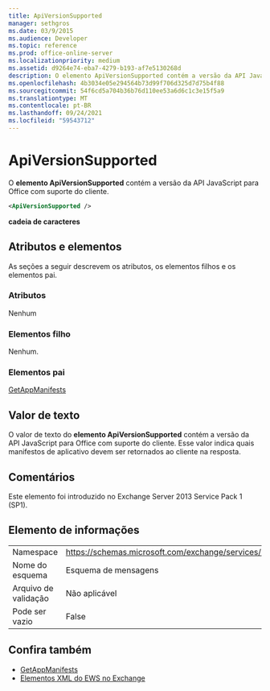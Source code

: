 ```yaml
---
title: ApiVersionSupported
manager: sethgros
ms.date: 03/9/2015
ms.audience: Developer
ms.topic: reference
ms.prod: office-online-server
ms.localizationpriority: medium
ms.assetid: d9264e74-eba7-4279-b193-af7e5130268d
description: O elemento ApiVersionSupported contém a versão da API JavaScript para Office com suporte do cliente.
ms.openlocfilehash: 4b3034e05e294564b73d99f706d325d7d75b4f88
ms.sourcegitcommit: 54f6cd5a704b36b76d110ee53a6d6c1c3e15f5a9
ms.translationtype: MT
ms.contentlocale: pt-BR
ms.lasthandoff: 09/24/2021
ms.locfileid: "59543712"
---
```

# <a name="apiversionsupported"></a>ApiVersionSupported

O **elemento ApiVersionSupported** contém a versão da API JavaScript para Office com suporte do cliente. 
  
```XML
<ApiVersionSupported />
```

 **cadeia de caracteres**
## <a name="attributes-and-elements"></a>Atributos e elementos

As seções a seguir descrevem os atributos, os elementos filhos e os elementos pai.
  
### <a name="attributes"></a>Atributos

Nenhum
  
### <a name="child-elements"></a>Elementos filho

Nenhum.
  
### <a name="parent-elements"></a>Elementos pai

[GetAppManifests](getappmanifests.md)
  
## <a name="text-value"></a>Valor de texto

O valor de texto do **elemento ApiVersionSupported** contém a versão da API JavaScript para Office com suporte do cliente. Esse valor indica quais manifestos de aplicativo devem ser retornados ao cliente na resposta. 
  
## <a name="remarks"></a>Comentários

Este elemento foi introduzido no Exchange Server 2013 Service Pack 1 (SP1).
  
## <a name="element-information"></a>Elemento de informações

|||
|:-----|:-----|
|Namespace  <br/> | https://schemas.microsoft.com/exchange/services/2006/messages  <br/> |
|Nome do esquema  <br/> |Esquema de mensagens  <br/> |
|Arquivo de validação  <br/> |Não aplicável  <br/> |
|Pode ser vazio  <br/> |False  <br/> |
   
## <a name="see-also"></a>Confira também

- [GetAppManifests](getappmanifests.md)
- [Elementos XML do EWS no Exchange](ews-xml-elements-in-exchange.md)

